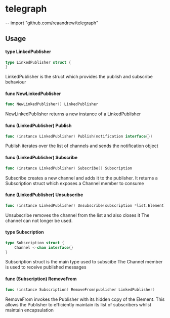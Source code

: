 # telegraph
--
    import "github.com/reaandrew/telegraph"


## Usage

#### type LinkedPublisher

```go
type LinkedPublisher struct {
}
```

LinkedPublisher is the struct which provides the publish and subscribe behaviour

#### func  NewLinkedPublisher

```go
func NewLinkedPublisher() LinkedPublisher
```
NewLinkedPublisher returns a new instance of a LinkedPublisher

#### func (LinkedPublisher) Publish

```go
func (instance LinkedPublisher) Publish(notification interface{})
```
Publish iterates over the list of channels and sends the notification object

#### func (LinkedPublisher) Subscribe

```go
func (instance LinkedPublisher) Subscribe() Subscription
```
Subscribe creates a new channel and adds it to the publisher. It returns a
Subscription struct which exposes a Channel member to consume

#### func (LinkedPublisher) Unsubscribe

```go
func (instance LinkedPublisher) Unsubscribe(subscription *list.Element)
```
Unsubscribe removes the channel from the list and also closes it The channel can
not longer be used.

#### type Subscription

```go
type Subscription struct {
	Channel <-chan interface{}
}
```

Subscription struct is the main type used to subscibe The Channel member is used
to receive published messages

#### func (Subscription) RemoveFrom

```go
func (instance Subscription) RemoveFrom(publisher LinkedPublisher)
```
RemoveFrom invokes the Publisher with its hidden copy of the Element. This
allows the Publisher to efficiently maintain its list of subscribers whilst
maintain encapsulation
